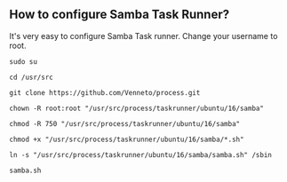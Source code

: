 ## How to configure Samba Task Runner?

It's very easy to configure Samba Task runner. Change your username to root.

```sudo su```

```cd /usr/src```

```git clone https://github.com/Venneto/process.git```

```chown -R root:root "/usr/src/process/taskrunner/ubuntu/16/samba"```

```chmod -R 750 "/usr/src/process/taskrunner/ubuntu/16/samba"```

```chmod +x "/usr/src/process/taskrunner/ubuntu/16/samba/*.sh"```

```ln -s "/usr/src/process/taskrunner/ubuntu/16/samba/samba.sh" /sbin```

```samba.sh```
